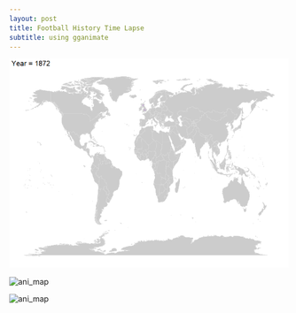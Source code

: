```yaml
---
layout: post
title: Football History Time Lapse
subtitle: using gganimate
---
```


![alt tag](football_history_timelapse.gif)


![ani_map](/tree/master/_posts/football_history_timelapse.gif)

![ani_map](/figure/source/how-to-plot-animated-maps-with-gganimate/2017-04-24-how-to-plot-animated-maps-with-gganimate/ani_map.gif)
